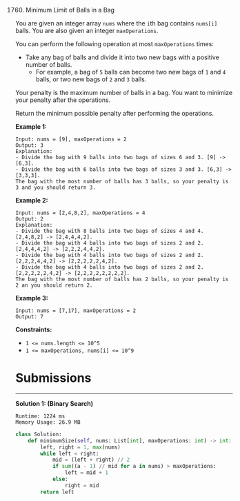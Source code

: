 1760. Minimum Limit of Balls in a Bag

You are given an integer array `nums` where the `i`th bag contains `nums[i]` balls. You are also given an integer `maxOperations`.

You can perform the following operation at most `maxOperations` times:

* Take any bag of balls and divide it into two new bags with a positive number of balls.
    * For example, a bag of `5` balls can become two new bags of `1` and `4` balls, or two new bags of `2` and `3` balls.

Your penalty is the maximum number of balls in a bag. You want to minimize your penalty after the operations.

Return the minimum possible penalty after performing the operations.

 

**Example 1:**
```
Input: nums = [9], maxOperations = 2
Output: 3
Explanation: 
- Divide the bag with 9 balls into two bags of sizes 6 and 3. [9] -> [6,3].
- Divide the bag with 6 balls into two bags of sizes 3 and 3. [6,3] -> [3,3,3].
The bag with the most number of balls has 3 balls, so your penalty is 3 and you should return 3.
```

**Example 2:**
```
Input: nums = [2,4,8,2], maxOperations = 4
Output: 2
Explanation:
- Divide the bag with 8 balls into two bags of sizes 4 and 4. [2,4,8,2] -> [2,4,4,4,2].
- Divide the bag with 4 balls into two bags of sizes 2 and 2. [2,4,4,4,2] -> [2,2,2,4,4,2].
- Divide the bag with 4 balls into two bags of sizes 2 and 2. [2,2,2,4,4,2] -> [2,2,2,2,2,4,2].
- Divide the bag with 4 balls into two bags of sizes 2 and 2. [2,2,2,2,2,4,2] -> [2,2,2,2,2,2,2,2].
The bag with the most number of balls has 2 balls, so your penalty is 2 an you should return 2.
```

**Example 3:**
```
Input: nums = [7,17], maxOperations = 2
Output: 7
```

**Constraints:**

* `1 <= nums.length <= 10^5`
* `1 <= maxOperations, nums[i] <= 10^9`

# Submissions
---
**Solution 1: (Binary Search)**
```
Runtime: 1224 ms
Memory Usage: 26.9 MB
```
```python
class Solution:
    def minimumSize(self, nums: List[int], maxOperations: int) -> int:
        left, right = 1, max(nums)
        while left < right:
            mid = (left + right) // 2
            if sum((a - 1) // mid for a in nums) > maxOperations:
                left = mid + 1
            else:
                right = mid
        return left
```